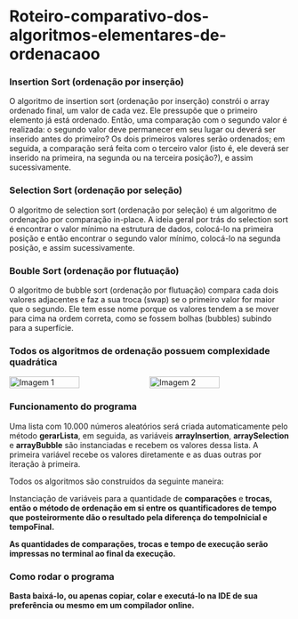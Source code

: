 # Roteiro-comparativo-dos-algoritmos-elementares-de-ordenacaoo

<h3>Insertion Sort (ordenação por inserção)</h3>

O algoritmo de insertion sort (ordenação por inserção) constrói o array ordenado final, um valor de cada vez. Ele pressupõe que o primeiro elemento já está ordenado. Então, uma comparação com o segundo valor é realizada: o segundo valor deve permanecer em seu lugar ou deverá ser inserido antes do primeiro? Os dois primeiros valores serão ordenados; em seguida, a comparação será feita com o terceiro valor (isto é, ele deverá ser inserido na primeira, na segunda ou na terceira posição?), e assim sucessivamente.

<h3>Selection Sort (ordenação por seleção)</h3>

O algoritmo de selection sort (ordenação por seleção) é um algoritmo de ordenação por comparação in-place. A ideia geral por trás do selection sort é encontrar o valor mínimo na estrutura de dados, colocá-lo na primeira posição e então encontrar o segundo valor mínimo, colocá-lo na segunda posição, e assim sucessivamente.

<h3>Bouble Sort (ordenação por flutuação)</h3>

O algoritmo de bubble sort (ordenação por flutuação) compara cada dois valores adjacentes e faz a sua troca (swap) se o primeiro valor for maior que o segundo. Ele tem esse nome porque os valores tendem a se mover para cima na ordem correta, como se fossem bolhas (bubbles) subindo para a superfície.

<h3>Todos os algoritmos de ordenação possuem complexidade quadrática</h3>

<div style="display: flex;">
    <img src="https://github.com/JahnoMon/Roteiro-comparativo-dos-algoritmos-elementares-de-ordenacaoo/assets/115963954/0ba3ff7d-9560-4a2b-89a3-51b2180ceb6d" style="width: 50%;" alt="Imagem 1">    
    <img src="https://github.com/JahnoMon/Roteiro-comparativo-dos-algoritmos-elementares-de-ordenacaoo/assets/115963954/41f35895-c0b0-418c-97e7-aa42d3f8b854" style="width: 50%;" alt="Imagem 2">
</div>

<h3>Funcionamento do programa</h3>

<p>Uma lista com 10.000 números aleatórios será criada automaticamente pelo método <strong>gerarLista</strong>, em seguida, as variáveis <strong>arrayInsertion</strong>, <strong>arraySelection</strong> e <strong>arrayBubble</strong> são instanciadas e recebem os valores dessa lista. A primeira variável recebe os valores diretamente e as duas outras por iteração à primeira.</p>
<p>Todos os algoritmos são construídos da seguinte maneira:</p>
<p>Instanciação de variáveis para a quantidade de <strong>comparações</strong> e <strong>trocas<strong>, então o método de ordenação em si entre os quantificadores de tempo que 
 posteirormente dão o resultado pela diferença do <strong>tempoInicial</strong> e <strong>tempoFinal</strong>.</p>
<p>As quantidades de comparações, trocas e tempo de execução serão impressas no terminal ao final da execução.</p> 

<h3>Como rodar o programa</h3>

Basta baixá-lo, ou apenas copiar, colar e executá-lo na IDE de sua preferência ou mesmo em um compilador online.
